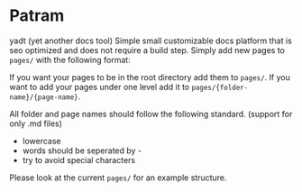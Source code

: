 # Patram 
yadt (yet another docs tool)
Simple small customizable docs platform that is seo optimized and does not require a build step. Simply add new pages to `pages/` with the following format:

If you want your pages to be in the root directory add them to `pages/`. If you want to add your pages under one level add it to `pages/{folder-name}/{page-name}`.

All folder and page names should follow the following standard. (support for only .md files)
- lowercase
- words should be seperated by -
- try to avoid special characters

Please look at the current `pages/` for an example structure. 
